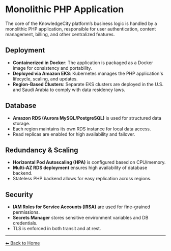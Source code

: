 # Monolithic PHP Application

The core of the KnowledgeCity platform’s business logic is handled by a monolithic PHP application, responsible for user authentication, content management, billing, and other centralized features.

## Deployment

- **Containerized in Docker**: The application is packaged as a Docker image for consistency and portability.
- **Deployed via Amazon EKS**: Kubernetes manages the PHP application's lifecycle, scaling, and updates.
- **Region-Based Clusters**: Separate EKS clusters are deployed in the U.S. and Saudi Arabia to comply with data residency laws.

## Database

- **Amazon RDS (Aurora MySQL/PostgreSQL)** is used for structured data storage.
- Each region maintains its own RDS instance for local data access.
- Read replicas are enabled for high availability and failover.

## Redundancy & Scaling

- **Horizontal Pod Autoscaling (HPA)** is configured based on CPU/memory.
- **Multi-AZ RDS deployment** ensures high availability of database backend.
- Stateless PHP backend allows for easy replication across regions.

## Security

- **IAM Roles for Service Accounts (IRSA)** are used for fine-grained permissions.
- **Secrets Manager** stores sensitive environment variables and DB credentials.
- TLS is enforced in both transit and at rest.

---

[⬅ Back to Home](index.md)